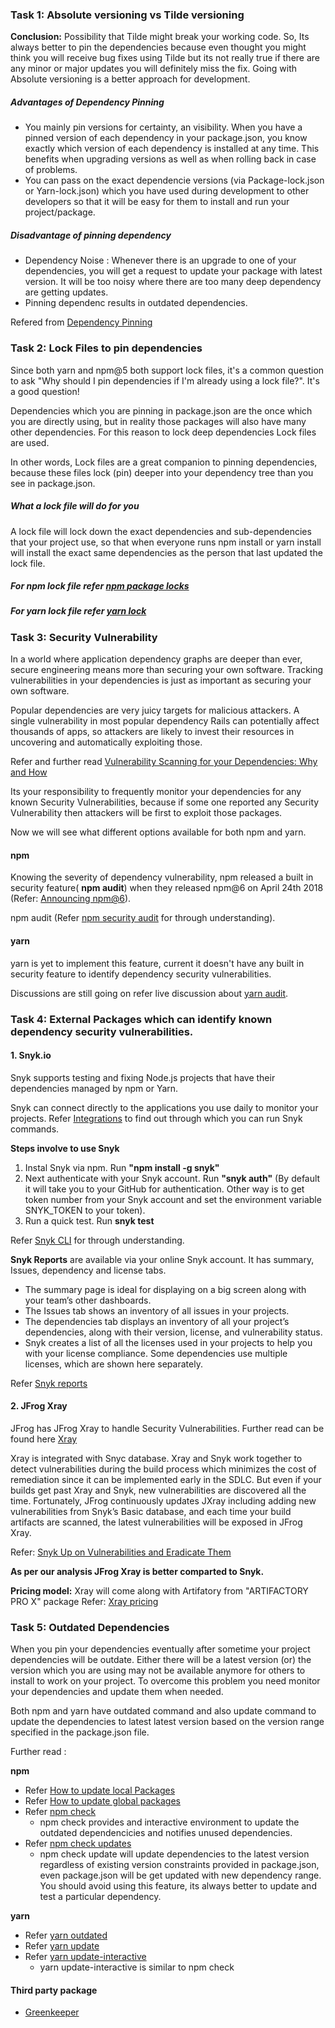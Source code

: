 ### Task 1: Absolute versioning vs Tilde versioning

**Conclusion:** Possibility that Tilde might break your working code. So, Its always better to pin the dependencies because even thought you might think you will receive bug fixes using Tilde but its not really true if there are any minor or major updates you will definitely miss the fix. Going with Absolute versioning is a better approach for development.

##### Advantages of Dependency Pinning
- You mainly pin versions for certainty, an visibility. When you have a pinned version of each dependency in your package.json, you know exactly which version of each dependency is installed at any time. This benefits when upgrading versions as well as when rolling back in case of problems.
- You can pass on the exact dependencie versions (via Package-lock.json or Yarn-lock.json) which you have used during development to other developers so that it will be easy for them to install and run your project/package. 

##### Disadvantage of pinning dependency
- Dependency Noise : Whenever there is an upgrade to one of your dependencies, you will get a request to update your package with latest version. It will be too noisy where there are too many deep dependency are getting updates. 
- Pinning dependenc results in outdated dependencies.

Refered from [Dependency Pinning](https://renovatebot.com/docs/dependency-pinning/)

### Task 2: Lock Files to pin dependencies
Since both yarn and npm@5 both support lock files, it's a common question to ask "Why should I pin dependencies if I'm already using a lock file?". It's a good question!

Dependencies which you are pinning in package.json are the once which you are directly using, but in reality those packages will also have many other dependencies. For this reason to lock deep dependencies Lock files are used.

In other words, Lock files are a great companion to pinning dependencies, because these files lock (pin) deeper into your dependency tree than you see in package.json.

##### What a lock file will do for you
A lock file will lock down the exact dependencies and sub-dependencies that your project use, so that when everyone runs npm install or yarn install will install the exact same dependencies as the person that last updated the lock file.

##### For npm lock file refer [npm package locks](https://docs.npmjs.com/files/package-locks)
##### For yarn lock file refer [yarn lock](https://yarnpkg.com/lang/en/docs/yarn-lock/)
 
### Task 3: Security Vulnerability

In a world where application dependency graphs are deeper than ever, secure engineering means more than securing your own software. Tracking vulnerabilities in your dependencies is just as important as securing your own software.

Popular dependencies are very juicy targets for malicious attackers. A single vulnerability in most popular dependency Rails can potentially affect thousands of apps, so attackers are likely to invest their resources in uncovering and automatically exploiting those.

Refer and further read [Vulnerability Scanning for your Dependencies: Why and How](https://www.aptible.com/blog/vulnerability-scanning-for-your-dependencies-why-and-how/)

Its your responsibility to frequently monitor your dependencies for any known Security Vulnerabilities, because if some one reported any Security Vulnerability then attackers will be first to exploit those packages.

Now we will see what different options available for both npm and yarn. 

#### npm

Knowing the severity of dependency vulnerability, npm released a built in security feature( **npm audit**) when they released npm@6 on April 24th 2018 (Refer: [Announcing npm@6](https://blog.npmjs.org/post/173260195980/announcing-npm6)).

npm audit (Refer [npm security audit](https://docs.npmjs.com/getting-started/running-a-security-audit) for through understanding).

#### yarn

yarn is yet to implement this feature, current it doesn't have any built in security feature to identify dependency security vulnerabilities.

Discussions are still going on refer live discussion about [yarn audit](https://github.com/yarnpkg/yarn/issues/5808).

### Task 4: External Packages which can identify known dependency security vulnerabilities.
#### 1. Snyk.io
Snyk supports testing and fixing Node.js projects that have their dependencies managed by npm or Yarn. 

Snyk can connect directly to the applications you use daily to monitor your projects. Refer [Integrations](https://snyk.io/docs/) to find out through which you can run Snyk commands.

**Steps involve to use Snyk**
1. Instal Snyk via npm. Run **"npm install -g snyk"**
2. Next authenticate with your Snyk account. Run **"snyk auth"** (By default it will take you to your GitHub for authentication. Other way is to get token number from your Snyk account and set the environment variable SNYK_TOKEN to your token).
3. Run a quick test. Run **snyk test**

Refer [Snyk CLI](https://snyk.io/docs/using-snyk/) for through understanding.

**Snyk Reports** are available via your online Snyk account. It has summary, Issues, dependency and license tabs.
- The summary page is ideal for displaying on a big screen along with your team’s other dashboards.
- The Issues tab shows an inventory of all issues in your projects.
- The dependencies tab displays an inventory of all your project’s dependencies, along with their version, license, and vulnerability status. 
- Snyk creates a list of all the licenses used in your projects to help you with your license compliance. Some dependencies use multiple licenses, which are shown here separately.

Refer [Snyk reports](https://snyk.io/docs/reports)

#### 2. JFrog Xray
JFrog has JFrog Xray to handle Security Vulnerabilities. Further read can be found here [Xray](https://jfrog.com/integration/npm-xray/)

Xray is integrated with Snyc database. Xray and Snyk work together to detect vulnerabilities during the build process which minimizes the cost of remediation since it can be implemented early in the SDLC. But even if your builds get past Xray and Snyk, new vulnerabilities are discovered all the time. Fortunately, JFrog continuously updates JXray including adding new vulnerabilities from Snyk’s Basic database, and each time your build artifacts are scanned, the latest vulnerabilities will be exposed in JFrog Xray.

Refer: [Snyk Up on Vulnerabilities and Eradicate Them](https://jfrog.com/blog/snyk-vulnerabilities-eradicate/)

**As per our analysis JFrog Xray is better comparted to Snyk.**

**Pricing model:** Xray will come along with Artifatory from "ARTIFACTORY PRO X" package
Refer: [Xray pricing](https://jfrog.com/pricing/xray-pricing/)

### Task 5: Outdated Dependencies
When you pin your dependencies eventually after sometime your project dependencies will be outdate. Either there will be a latest version (or) the version which you are using may not be available anymore for others to install to work on your project.
To overcome this problem you need monitor your dependencies and update them when needed.

Both npm and yarn have outdated command and also update command to update the dependencies to latest latest version based on the version range specified in the package.json file.

Further read :

**npm** 
- Refer [How to update local Packages](https://docs.npmjs.com/getting-started/updating-local-packages)
- Refer [How to update global packages](https://docs.npmjs.com/getting-started/updating-global-packages)
- Refer [npm check](https://www.npmjs.com/package/npm-check-interactive)
  - npm check provides and interactive environment to update the outdated dependencicies and notifies unused dependencies.
- Refer [npm check updates](https://www.npmjs.com/package/npm-check-updates)
  - npm check update will update dependencies to the latest version regardless of existing version constraints provided in package.json, even package.json will be get updated with new dependency range. You should avoid using this feature, its always better to update and test a particular dependency.

**yarn**
- Refer [yarn outdated](https://yarnpkg.com/lang/en/docs/cli/outdated/)
- Refer [yarn update](https://yarnpkg.com/en/docs/cli/upgrade)
- Refer [yarn update-interactive](https://yarnpkg.com/en/docs/cli/upgrade-interactive)
  - yarn update-interactive is similar to npm check

#### Third party package
 - [Greenkeeper](https://greenkeeper.io/)

